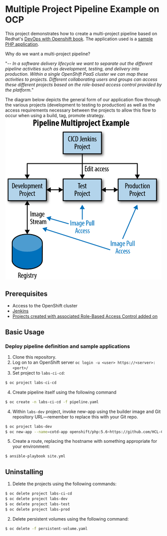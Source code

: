 # Multiple Project Pipeline Example on OCP

This project demonstrates how to create a multi-project pipeline based on Redhat's [DevOps with Openshift book](https://www.oreilly.com/library/view/devops-with-openshift/9781491975954/ch04.html). The application used is a [sample PHP application](https://github.com/HCL-Cloud-Native-Labs/cotd).

Why do we want a multi-project pipeline?

"_-- In a software delivery lifecycle we want to separate out the different pipeline activities such as development, testing, and delivery into production. Within a single OpenShift PaaS cluster we can map these activities to projects. Different collaborating users and groups can access these different projects based on the role-based access control provided by the platform._"

The diagram below depicts the general form of our application flow through the various projects (development to testing to production) as well as the access requirements necessary between the projects to allow this flow to occur when using a build, tag, promote strategy.
![multi-project-pipeline.png](multi-project-pipeline.png)

## Prerequisites 

* Access to the OpenShift cluster
* [Jenkins](https://github.com/HCL-Cloud-Native-Labs/labs-ci-cd)
* [Projects created with associated Role-Based Access Control added on](https://github.com/HCL-Cloud-Native-Labs/labs-ci-cd)

## Basic Usage

### Deploy pipeline definition and sample applications
1. Clone this repository.
2. Log on to an OpenShift server `oc login -u <user> https://<server>:<port>/`
3. Set project to `labs-ci-cd`:
```bash
$ oc project labs-ci-cd
```
4. Create pipeline itself using the following command
```bash
$ oc create -n labs-ci-cd -f pipeline.yaml
```
4. Within `labs-dev` project, invoke new-app using the builder image and Git repository URL—remember to replace this with your Git repo. 
```bash
$ oc project labs-dev
$ oc new-app --name=cotd-app openshift/php:5.6~https://github.com/HCL-Cloud-Native-Labs/cotd.git#master
```
5. Create a route, replacing the hostname with something appropriate for your environment:
```bash
$ ansible-playbook site.yml
```

## Uninstalling

1. Delete the projects using the following commands:
```bash
$ oc delete project labs-ci-cd
$ oc delete project labs-dev
$ oc delete project labs-test
$ oc delete project labs-prod
```
2. Delete persistent volumes using the following command:
```bash
$ oc delete -f persistent-volume.yaml
```

